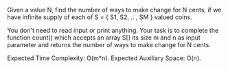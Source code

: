Given a value N, find the number of ways to make change for N cents, if we have infinite supply of each of S = { S1, S2, .. , SM } valued coins.

You don't need to read input or print anything. Your task is to complete the function count() which accepts an array S[] its size m and n as input parameter and returns the number of ways to make change for N cents.


Expected Time Complexity: O(m*n).
Expected Auxiliary Space: O(n).